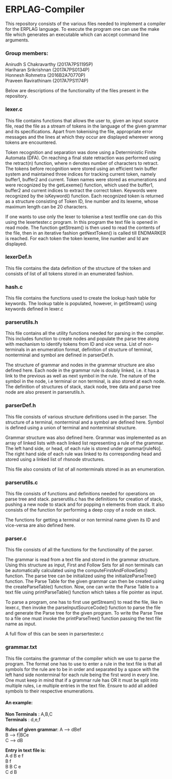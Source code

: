 # ERPLAG-Compiler
This repository consists of the various files needed to implement a compiler for the ERPLAG language. To execute the program one can use the make file which generates an executable which can accept command line arguments.


### Group members:
Anirudh S Chakravarthy	(2017A7PS1195P) <br/>
Hariharan Srikrishnan	(2017A7PS0134P) <br/>
Honnesh Rohmetra		(2016B2A70770P) <br/>
Praveen Ravirathinam	(2017A7PS1174P) <br/>

Below are descriptions of the functionality of the files present in the repository.


### lexer.c
This file contains functions that allows the user to, given an input source file, read the file as a stream of tokens in the language of the given grammar and its specifications. Apart from tokenising the file, appropriate error messages and the lines at which they occur are displayed wherever wrong tokens are encountered. 

Token recognition and separation was done using a Deterministic Finite Automata (DFA). On reaching a final state retraction was performed using the retract(n) function, where n denotes number of characters to retract. The tokens before recognition were stored using an efficient twin buffer system and maintained three indices for tracking current token, namely buffer1, buffer2 and current. Token names were stored as enumerations and were recognized by the getLexeme() function, which used the buffer1, buffer2 and current indices to extract the correct token. Keywords were recognized by the isKeyword() function. Each recognized token is returned as a structure consisting of Token ID, line number and its lexeme, whose maximum length can be 20 characters.

If one wants to use only the lexer to tokenise a test textfile one can do this using the lexertester.c program. In this program the text file is opened in read mode. The function getStream() is then used to read the contents of the file, then in an iterative fashion getNextToken() is called till ENDMARKER is reached. For each token the token lexeme, line number and Id are displayed.

### lexerDef.h
This file contains the data definition of the structure of the token and consists of list of all tokens stored in an enumerated fashion. 

### hash.c
This file contains the functions used to create the lookup hash table for keywords. The lookup table is populated, however, in getStream() using keywords defined in lexer.c

### parserutils.h
This file contains all the utility functions needed for parsing in the compiler. This includes function to create nodes and populate the parse tree along with mechanism to identify tokens from ID and vice versa. List of non-terminals in an enumeration format, definition of structure of terminal, nonterminal and symbol are defined in parserDef.h.

The structure of grammar and nodes in the grammar structure are also defined here. Each node in the grammar rule is doubly linked, i.e. it has a link to the previous as well as next symbol in the rule. The nature of the symbol in the node, i.e terminal or non terminal, is also stored at each node. The definition of structures of stack, stack node, tree data and parse tree node are also present in parserutils.h.

### parserDef.h
This file consists of various structure definitions used in the parser. The structure of a terminal, nonterminal and a symbol are defined here. Symbol is defined using a union of terminal and nonterminal structure.

Grammar structure was also defined here. Grammar was implemented as an array of linked lists with each linked list representing a rule of the grammar. The left hand side, or head, of each rule is stored under grammar[ruleNo]. The right hand side of each rule was linked to its corresponding head and stored using a linked list of rhsnode structures. 

This file also consists of list of all nonterminals stored in as an enumeration.

### parserutils.c
This file consists of functions and definitions needed for operations on parse tree and stack. parserutils.c has the definitions for creation of stack, pushing a new node to stack and for popping n elements from stack. It also consists of the function for performing a deep copy of a node on stack.

The functions for getting a terminal or non terminal name given its ID and vice-versa are also defined here.

### parser.c
This file consists of all the functions for the functionality of the parser.

The grammar is read from a text file and stored in the grammar structure. Using this structure as input, First and Follow Sets for all non terminals can be automatically calculated using the computeFirstAndFollowSets() function. The parse tree can be initialized using the initializeParseTree() function. The Parse Table for the given grammar can then be created using the createParseTable() function. Now, one can write the Parse Table to a text file using printParseTable() function which takes a file pointer as input.

To parse a program, one has to first use getStream() to read the file, like in lexer.c, then invoke the parseInputSourceCode() function to parse the file and generate the Parse tree for the given program. To write the Parse Tree to a file one must invoke the printParseTree() function passing the text file name as input.

A full flow of this can be seen in parsertester.c

### grammar.txt
This file contains the grammar of the compiler which we use to parse the program. The format one has to use to enter a rule in the text file is that all symbols for the rule are to be in order and separated by a space with the left hand side nonterminal for each rule being the first word in every line. One must keep in mind that if a grammar rule has OR it must be split into multiple rules, i.e multiple entries in the text file. Ensure to add all added symbols to their respective enumerations.

#### An example:

**Non Terminals** :	A,B,C <br/>
**Terminals** :		d,e,f <br/>

**Rules of given grammar**:	A --> dBef <br/>
							B --> f|BCe <br/>
							C --> dB <br/>

**Entry in text file is**: <br/>
	A d B e f <br/>
	B f <br/>
	B B C e <br/>
	C d B <br/>
